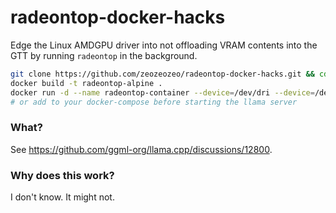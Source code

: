 # radeontop-docker-hacks

Edge the Linux AMDGPU driver into not offloading VRAM contents into the GTT by running `radeontop` in the background.

```bash
git clone https://github.com/zeozeozeo/radeontop-docker-hacks.git && cd radeontop-docker-hacks
docker build -t radeontop-alpine .
docker run -d --name radeontop-container --device=/dev/dri --device=/dev/kfd radeontop-alpine
# or add to your docker-compose before starting the llama server
```

### What?

See https://github.com/ggml-org/llama.cpp/discussions/12800.

### Why does this work?

I don't know. It might not.
